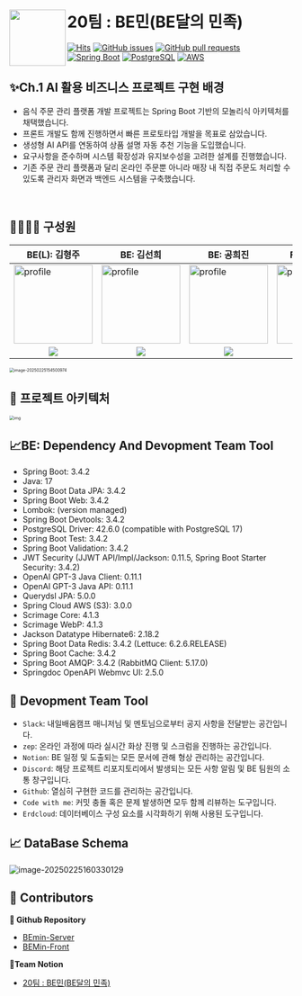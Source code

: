 # 20팀 : BE민(BE달의 민족)<a href="https://fe-project-tau.vercel.app/seoul-signiel"><img src="C:\Users\piay8\Desktop\-006.png" align="left" width="100"></a>

[![Hits](https://hits.seeyoufarm.com/api/count/incr/badge.svg?url=https://github.com/sperta-BEmin/BEmin-Server&icon=&icon_color=%23E7E7E7&title=hits&edge_flat=false)](https://hits.seeyoufarm.com)
[![GitHub issues](https://img.shields.io/github/issues/Final-Project-Team6/BE_Project.svg)](https://github.com/sperta-BEmin/BEmin-Server/issues)
[![GitHub pull requests](https://img.shields.io/github/issues-pr-closed/Final-Project-Team6/BE_Project.svg)](https://github.com/sperta-BEmin/BEmin-Server/pulls)
[![Spring Boot](https://img.shields.io/badge/Spring_Boot-3.4.2-green.svg?logo=spring)](https://spring.io/projects/spring-boot)
[![PostgreSQL](https://img.shields.io/badge/PostgreSQL-17.0-blue.svg?logo=postgresql)](https://www.postgresql.org/)
[![AWS](https://img.shields.io/badge/AWS-Amazon_Web_Services-orange.svg?logo=amazon-aws)](https://aws.amazon.com/)



## ✨Ch.1 AI 활용 비즈니스 프로젝트 구현 배경

- 음식 주문 관리 플랫폼 개발 프로젝트는 Spring Boot 기반의 모놀리식 아키텍처를 채택했습니다.
- 프론트 개발도 함께 진행하면서 빠른 프로토타입 개발을 목표로 삼았습니다.
- 생성형 AI API를 연동하여 상품 설명 자동 추천 기능을 도입했습니다.
- 요구사항을 준수하며 시스템 확장성과 유지보수성을 고려한 설계를 진행했습니다.
- 기존 주문 관리 플랫폼과 달리 온라인 주문뿐 아니라 매장 내 직접 주문도 처리할 수 있도록 관리자 화면과 백엔드 시스템을 구축했습니다.

<br>

##  👨‍👩‍👧‍👦  구성원

| BE(L): 김형주                                                | BE: 김선희                                                   | BE: 공희진                                                   | FE(L): 신희연                                                | BE(L): 임대일                                                |
| ------------------------------------------------------------ | ------------------------------------------------------------ | ------------------------------------------------------------ | ------------------------------------------------------------ | ------------------------------------------------------------ |
| <a href="https://github.com/kim0527"><img src="https://avatars.githubusercontent.com/u/143387515?v=4" alt="profile" width="140" height="140"></a> | <a href="https://github.com/kimseonhee126"><img src="https://avatars.githubusercontent.com/u/108293826?v=4" alt="profile" width="140" height="140"></a> | <a href="https://github.com/heejinkong"><img src="https://avatars.githubusercontent.com/u/113762366?v=4" alt="profile" width="140" height="140"></a> | <a href="https://github.com/RTPC01"><img src="https://avatars.githubusercontent.com/u/117623568?v=4" alt="profile" width="140" height="140"></a> | <a href="https://github.com/LimdaeIl"><img src="https://avatars.githubusercontent.com/u/131642334?v=4" alt="profile" width="140" height="140"></a> |
| <div align="center"><a href="https://github.com/kim0527" target="_blank"><img src="https://img.shields.io/badge/kim0527-181717?style=for-the-social&logo=github&logoColor=white"/></a></div> | <div align="center"><a href="https://github.com/kimseonhee126" target="_blank"><img src="https://img.shields.io/badge/kimseonhee126-181717?style=for-the-social&logo=github&logoColor=white"/></a></div> | <div align="center"><a href="https://github.com/heejinkong" target="_blank"><img src="https://img.shields.io/badge/heejinkong-181717?style=for-the-social&logo=github&logoColor=white"/></a></div> | <div align="center"><a href="https://github.com/RTPC01" target="_blank"><img src="https://img.shields.io/badge/RTPC01-181717?style=for-the-social&logo=github&logoColor=white"/></a></div> | <div align="center"><a href="https://github.com/LimdaeIl" target="_blank"><img src="https://img.shields.io/badge/LimdaeIl-181717?style=for-the-social&logo=github&logoColor=white"/></a></div> |

<img src="C:\Users\piay8\AppData\Roaming\Typora\typora-user-images\image-20250225154500974.png" alt="image-20250225154500974" style="zoom:50%;" />



## 🚎 프로젝트 아키텍처

<img src="https://cdn.discordapp.com/attachments/1340603753719398410/1343841948699459686/image_2.png?ex=67bebdd7&is=67bd6c57&hm=b5b0ab8ad0c77d9cf916eac42fb519b88375f63e70a4588cd0bcd54ab6d4eecf&" alt="img" style="zoom:50%;" />



## 📈BE: Dependency And Devopment Team Tool

- Spring Boot: 3.4.2
- Java: 17
- Spring Boot Data JPA: 3.4.2
- Spring Boot Web: 3.4.2
- Lombok: (version managed)
- Spring Boot Devtools: 3.4.2
- PostgreSQL Driver: 42.6.0  (compatible with PostgreSQL 17)
- Spring Boot Test: 3.4.2
- Spring Boot Validation: 3.4.2
- JWT Security (JJWT API/Impl/Jackson: 0.11.5, Spring Boot Starter Security: 3.4.2)
- OpenAI GPT-3 Java Client: 0.11.1
- OpenAI GPT-3 Java API: 0.11.1
- Querydsl JPA: 5.0.0
- Spring Cloud AWS (S3): 3.0.0
- Scrimage Core: 4.1.3
- Scrimage WebP: 4.1.3
- Jackson Datatype Hibernate6: 2.18.2
- Spring Boot Data Redis: 3.4.2  (Lettuce: 6.2.6.RELEASE)
- Spring Boot Cache: 3.4.2
- Spring Boot AMQP: 3.4.2  (RabbitMQ Client: 5.17.0)
- Springdoc OpenAPI Webmvc UI: 2.5.0





## **🚀 Devopment Team Tool**

- `Slack`: 내일배움캠프 매니저님 및 멘토님으로부터 공지 사항을 전달받는 공간입니다.
- `zep`: 온라인 과정에 따라 실시간 화상 진행 및 스크럼을 진행하는 공간입니다.
- `Notion`: BE 일정 및 도출되는 모든 문서에 관해 형상 관리하는 공간입니다. 
- `Discord`: 해당 프로젝트 리포지토리에서 발생되는 모든 사항 알림 및 BE 팀원의 소통 창구입니다.
- `Github`: 열심히 구현한 코드를 관리하는 공간입니다.
- `Code with me`: 커밋 충돌 혹은 문제 발생하면 모두 함께 리뷰하는 도구입니다.
- `Erdcloud`: 데이터베이스 구성 요소를 시각화하기 위해 사용된 도구입니다.





## 📈 DataBase Schema

![image-20250225160330129](C:\Users\piay8\AppData\Roaming\Typora\typora-user-images\image-20250225160330129.png)



## 🍃 Contributors

**👜 Github Repository**

- [BEmin-Server](https://github.com/sperta-BEmin/BEmin-Server)
- [BEMin-Front](https://github.com/sperta-BEmin/BEMIN-Front)

**🫰Team Notion**

- [20팀 : BE민(BE달의 민족)](https://www.notion.so/20-BE-BE-198905993fa08023967dd734682db595)